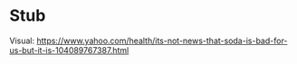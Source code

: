 Stub
====

Visual: https://www.yahoo.com/health/its-not-news-that-soda-is-bad-for-us-but-it-is-104089767387.html